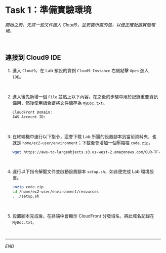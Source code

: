 # Task 1：準備實驗環境

_開始之前，先將一些文件匯入 Cloud9，並安裝所需的包，以便正確配置實驗環境。_

<br>

## 連接到 Cloud9 IDE

1. 進入 `Cloud9`，在 Lab 預設的實例 `Cloud9 Instance` 右側點擊 `Open` 進入 `IDE`。

<br>

2. 進入後先新增一個 `File` 並貼上以下內容，在之後的步驟中用於記錄重要資訊備用，然後使用組合鍵將文件儲存為 `MyDoc.txt`。

    ```bash
    CloudFront Domain:
    AWS Account ID:
    ```

<br>

3. 在終端機中運行以下指令，這會下載 Lab 所需的設置腳本到當前資料夾，也就是 `home/ec2-user/environment`；下載後會增加一個壓縮檔 `code.zip`。

    ```bash
    wget https://aws-tc-largeobjects.s3.us-west-2.amazonaws.com/CUR-TF-100-EDBLDR-1-107430/03-lab-step/code.zip -P /home/ec2-user/environment
    ```

<br>

4. 運行以下指令解壓文件並啟動設置腳本 `setup.sh`，如此便完成 Lab 環境設置。

    ```bash
    unzip code.zip
    cd /home/ec2-user/environment/resources
    . ./setup.sh
    ```

<br>

5. 設置腳本完成後，在終端中會顯示 CloudFront 分發域名，將此域名記錄在 `MyDoc.txt`。

<br>

___

_END_